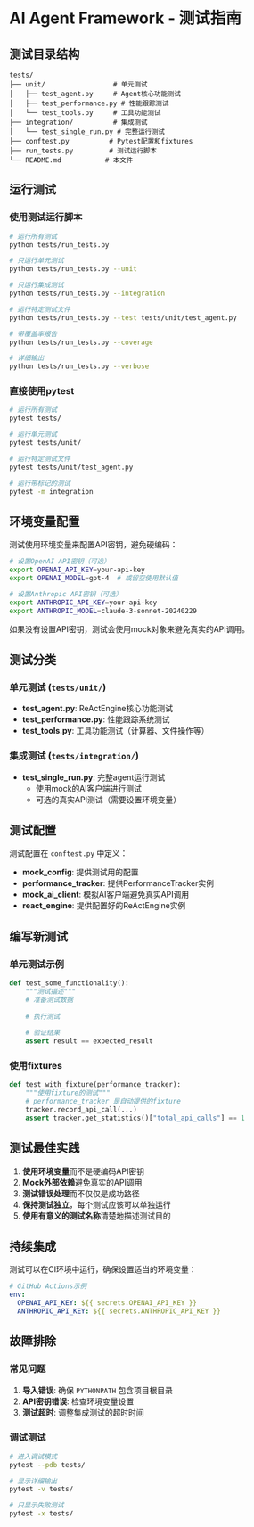 # AI Agent Framework - 测试指南

## 测试目录结构

```
tests/
├── unit/                 # 单元测试
│   ├── test_agent.py     # Agent核心功能测试
│   ├── test_performance.py # 性能跟踪测试
│   └── test_tools.py     # 工具功能测试
├── integration/          # 集成测试
│   └── test_single_run.py # 完整运行测试
├── conftest.py          # Pytest配置和fixtures
├── run_tests.py         # 测试运行脚本
└── README.md           # 本文件
```

## 运行测试

### 使用测试运行脚本
```bash
# 运行所有测试
python tests/run_tests.py

# 只运行单元测试
python tests/run_tests.py --unit

# 只运行集成测试
python tests/run_tests.py --integration

# 运行特定测试文件
python tests/run_tests.py --test tests/unit/test_agent.py

# 带覆盖率报告
python tests/run_tests.py --coverage

# 详细输出
python tests/run_tests.py --verbose
```

### 直接使用pytest
```bash
# 运行所有测试
pytest tests/

# 运行单元测试
pytest tests/unit/

# 运行特定测试文件
pytest tests/unit/test_agent.py

# 运行带标记的测试
pytest -m integration
```

## 环境变量配置

测试使用环境变量来配置API密钥，避免硬编码：

```bash
# 设置OpenAI API密钥（可选）
export OPENAI_API_KEY=your-api-key
export OPENAI_MODEL=gpt-4  # 或留空使用默认值

# 设置Anthropic API密钥（可选）
export ANTHROPIC_API_KEY=your-api-key
export ANTHROPIC_MODEL=claude-3-sonnet-20240229
```

如果没有设置API密钥，测试会使用mock对象来避免真实的API调用。

## 测试分类

### 单元测试 (`tests/unit/`)
- **test_agent.py**: ReActEngine核心功能测试
- **test_performance.py**: 性能跟踪系统测试
- **test_tools.py**: 工具功能测试（计算器、文件操作等）

### 集成测试 (`tests/integration/`)
- **test_single_run.py**: 完整agent运行测试
  - 使用mock的AI客户端进行测试
  - 可选的真实API测试（需要设置环境变量）

## 测试配置

测试配置在 `conftest.py` 中定义：

- **mock_config**: 提供测试用的配置
- **performance_tracker**: 提供PerformanceTracker实例
- **mock_ai_client**: 模拟AI客户端避免真实API调用
- **react_engine**: 提供配置好的ReActEngine实例

## 编写新测试

### 单元测试示例
```python
def test_some_functionality():
    """测试描述"""
    # 准备测试数据
    
    # 执行测试
    
    # 验证结果
    assert result == expected_result
```

### 使用fixtures
```python
def test_with_fixture(performance_tracker):
    """使用fixture的测试"""
    # performance_tracker 是自动提供的fixture
    tracker.record_api_call(...)
    assert tracker.get_statistics()["total_api_calls"] == 1
```

## 测试最佳实践

1. **使用环境变量**而不是硬编码API密钥
2. **Mock外部依赖**避免真实的API调用
3. **测试错误处理**而不仅仅是成功路径
4. **保持测试独立**，每个测试应该可以单独运行
5. **使用有意义的测试名称**清楚地描述测试目的

## 持续集成

测试可以在CI环境中运行，确保设置适当的环境变量：

```yaml
# GitHub Actions示例
env:
  OPENAI_API_KEY: ${{ secrets.OPENAI_API_KEY }}
  ANTHROPIC_API_KEY: ${{ secrets.ANTHROPIC_API_KEY }}
```

## 故障排除

### 常见问题

1. **导入错误**: 确保 `PYTHONPATH` 包含项目根目录
2. **API密钥错误**: 检查环境变量设置
3. **测试超时**: 调整集成测试的超时时间

### 调试测试

```bash
# 进入调试模式
pytest --pdb tests/

# 显示详细输出
pytest -v tests/

# 只显示失败测试
pytest -x tests/
```